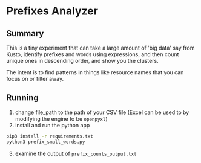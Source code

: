 # Prefixes Analyzer

## Summary
This is a tiny experiment that can take a large amount of 'big data' say from Kusto, identify prefixes and words using expressions, and then count unique ones in descending order, and show you the clusters.

The intent is to find patterns in things like resource names that you can focus on or filter away.

## Running

1) change file_path to the path of your CSV file (Excel can be used to by modifying the engine to be `openpyxl`)
2) install and run the python app

```bash
pip3 install -r requirements.txt
python3 prefix_small_words.py
```

3) examine the output of `prefix_counts_output.txt`
